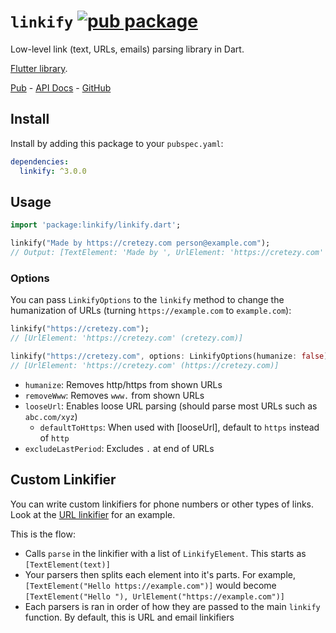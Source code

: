 # `linkify` [![pub package](https://img.shields.io/pub/v/linkify.svg)](https://pub.dartlang.org/packages/linkify)

Low-level link (text, URLs, emails) parsing library in Dart.

[Flutter library](https://github.com/Cretezy/flutter_linkify).

[Pub](https://pub.dartlang.org/packages/linkify) - [API Docs](https://pub.dartlang.org/documentation/linkify/latest/) - [GitHub](https://github.com/Cretezy/linkify)

## Install

Install by adding this package to your `pubspec.yaml`:

```yaml
dependencies:
  linkify: ^3.0.0
```

## Usage

```dart
import 'package:linkify/linkify.dart';

linkify("Made by https://cretezy.com person@example.com");
// Output: [TextElement: 'Made by ', UrlElement: 'https://cretezy.com' (cretezy.com), TextElement: ' ', EmailElement: 'person@example.com' (person@example.com)]
```

### Options

You can pass `LinkifyOptions` to the `linkify` method to change the humanization of URLs (turning `https://example.com` to `example.com`):

```dart
linkify("https://cretezy.com");
// [UrlElement: 'https://cretezy.com' (cretezy.com)]

linkify("https://cretezy.com", options: LinkifyOptions(humanize: false));
// [UrlElement: 'https://cretezy.com' (https://cretezy.com)]
```

- `humanize`: Removes http/https from shown URLs
- `removeWww`: Removes `www.` from shown URLs
- `looseUrl`: Enables loose URL parsing (should parse most URLs such as `abc.com/xyz`)
  - `defaultToHttps`: When used with [looseUrl], default to `https` instead of `http`
- `excludeLastPeriod`: Excludes `.` at end of URLs


## Custom Linkifier

You can write custom linkifiers for phone numbers or other types of links. Look at the [URL linkifier](./lib/src/url.dart) for an example.

This is the flow:

- Calls `parse` in the linkifier with a list of `LinkifyElement`. This starts as `[TextElement(text)]`
- Your parsers then splits each element into it's parts. For example, `[TextElement("Hello https://example.com")]` would become `[TextElement("Hello "), UrlElement("https://example.com")]`
- Each parsers is ran in order of how they are passed to the main `linkify` function. By default, this is URL and email linkifiers
